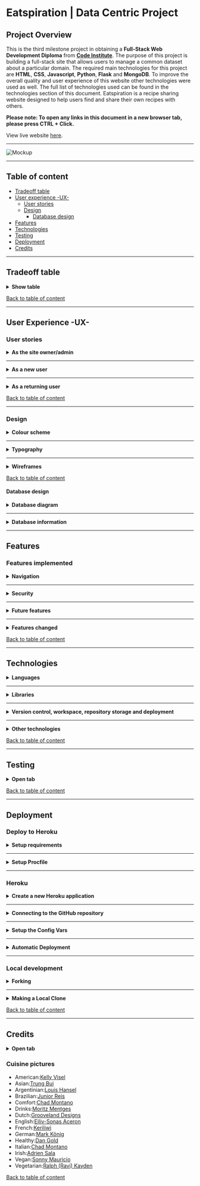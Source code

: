 # Eatspiration | Data Centric Project 

## Project Overview

This is the third milestone project in obtaining a **Full-Stack Web Development Diploma** from  **[Code Institute](https://codeinstitute.net/)**. The purpose of this project is building a full-stack site that allows users to manage a common dataset about a particular domain. The required main technologies for this project are **HTML**, **CSS**, **Javascript**, **Python**, **Flask** and **MongoDB**. To improve the overall quality and user experience of this website other technologies were used as well. The full list of technologies used can be found in the technologies section of this document. 
Eatspiration is a recipe sharing website designed to help users find and share their own recipes with others.

**Please note: To open any links in this document in a new browser tab, please press CTRL + Click.**

View live website [here](https://eatspiration.herokuapp.com/).

---

![Mockup](/)

---

## Table of content

- [Tradeoff table](#tradeoff-table)
- [User experience -UX-](#user-experience--ux-)
  - [User stories](#user-stories)
  - [Design](#design)
    - [Database design](#database-design)
- [Features](#features)
- [Technologies](#technologies)
- [Testing](#testing)
- [Deployment](#deployment)
- [Credits](#credits)


---

## Tradeoff table

<details>
<summary><b>Show table</b></summary>

Opportunity/Problem | Importance | Viability/Feasibility
--------------------|------------|-----------
The website being aesthetically pleasing | 5 | 5
User being able to log in/out to be able to use CRUD functionality | 5 | 5
An admin user being able to edit/delete any users data | 5 | 5
User being able to browse their own recipes as well as recipes added by other users | 5 | 5
User being able to search for recipes based on various searching criteria | 5 | 5
User being able to rate other recipes | 5 | 3
User can contact site owner/admin | 3 | 5

</details>

[Back to table of content](#Table-of-Content) 

---

## User Experience -UX-

  ### User stories

<details>
<summary><b>As the site owner/admin</b></summary>

- As the owner/admin of the website, I want to be able to edit content to ensure it is conform the rules of the website.
- As the owner/admin of the website, I want the users of the website to have a positive user experience so that the community grows.
- As the owner/admin of the website, I want the users to be able to easily find, add, edit and be able to delete (their own) recipes to increase the number of recipes that are shared between users of the website.

</details>

---

<details>
<summary><b>As a new user</b></summary>

- As a new user, I want the website to be easily accessible from browsers of mobile devices as well as desktop.
- As a new user, I want to be able to easily see how to use the website, so I can start using the website effortlessly.
- As a new user, I want to be able to register with the site so that I can upload new recipes.
- As a newly registered user, I want to be able to log into my account so that I can access my recipes.

</details>

---

<details>
<summary><b>As a returning user</b></summary>

- As a returning user, I want to be able to search recipes by name so that I can find specific dishes.
- As a returning user, I want to be able to search recipes on cuisine type.
- As a returning user, I want to be able to be able to filter recipes based on cooking time.
- As a returning user, I want to be able to save my favourite recipes so that I can quickly find them again in the future.
- As a returning user, I want to be able to easily add, edit or delete my own recipes.
- As a returning user, I want feedback from the website when I add, edit or delete my recipes to show that my input is successfully processed.
- As a returning user, I want to be able to log out of the site when I am done using it.

</details>

[Back to table of content](#Table-of-Content)

---

### Design

<details>
<summary><b>Colour scheme</b></summary>

![Colour scheme](https://github.com/nowane/eatspiration/blob/main/static/images/ms3colourpalette.png)

[Back to table of content](#table-of-content)

</details>

---

<details>
<summary><b>Typography</b></summary>

The headers are in Roboto Slab with Roboto as backup lettertype, while the body text is in Roboto. Roboto Slab was chosen for the headers because it is bold and clear, while Roboto is easy to read and widely used on the web. Sans-serif will be the the backup in case neither one loads.

</details>

---

<details>
<summary><b>Wireframes</b></summary>

Added [Wireframes](https://github.com/nowane/eatspiration/blob/main/docs/wireframes/wireframes-ms3.pdf) for desktop, tablet and mobile.

</details>

[Back to table of content](#table-of-content)

#### Database design

<details>
<summary><b>Database diagram</b></summary>



</details>

---

<details>
<summary><b>Database information</b></summary>



</details>

---

## Features

### Features implemented
<details>
<summary><b>Navigation</b></summary>

- A navigation bar fixed at the top of each page which always keeps being displayed when the user scrolls. It displays links depending on wether the user is logged in or out, as well as the site name at the top-left side.
- Navigation buttons with associated information displayed in the navigation bar so that the user can navigate the site easily, including a "registration" and "login" option.
- A search field to allow first time visitors or logged in users to search for specific keywords for "recipe name" or it's "type of cuisine".
- A user 'Profile' page which will feature the recipes uploaded by the user so they can navigate to them directly.
- A footer at the bottom of the website, with the menu items links in them, as well as social media links.

</details>

---

<details>
<summary><b>Security</b></summary>

The following features help to maintain security so that manipulation of the URL will not allow users to access to restricted areas or other users' profiles or privileges:

- The admin_required decorator function: Ensuring a user is "admin" before the user can gain access the admin's privileges.
- The login_required decorator function: Ensuring a user is logged in to access the wrapped functions' features.
- The not_logged_in decorator function: Ensuring a user is not logged in, before being able to access specific functions like being able to login or register.
- The registration and login function check for duplicate usernames, to ensure that the same username cannot be used to create or update a profile.
- Werkzeug security helpers 'generate_password_hash' and 'check_password_hash' used to hash the user password during registration.
The registeration function requires that the password is entered twice. A jQuery function checks whether the conformation password matches the initial password, and displays a message accordingly.

</details>

---



<details>
<summary><b>Future features</b></summary>



</details>

---

<details>
<summary><b>Features changed</b></summary>



</details>

[Back to table of content](#table-of-content)

---

## Technologies

<details>
<summary><b>Languages</b></summary>

- [CSS](https://developer.mozilla.org/en-US/docs/Web/CSS) - Used to style and colour HTML as well as dynamic elements.

- [HTML](https://developer.mozilla.org/en-US/docs/Glossary/HTML5) - Used to structure the individual page(s) of the website.

- [Javascript](https://developer.mozilla.org/en-US/docs/Web/JavaScript) - Used to create and manipulate the dynamic elements of the website.

- [Jinja](https://jinja.palletsprojects.com/en/3.0.x/) - Used to generate HTML from templates.

- [Python](https://www.python.org/) - Used for the backend server and to run queries to the database.

</details>

---
<details>
<summary><b>Libraries</b></summary>

- [Flask](https://flask.palletsprojects.com/en/2.0.x/) - Used micro-web framework to simplify web server tasks.
- [JQuery](https://jquery.com/) - Used to simplify DOM manipulation.
- [Materialize](https://materializecss.com/) - Used framework for this project.
- [Werkzeug](https://palletsprojects.com/p/werkzeug/) - Used the Werkzeug WSGI library to manage the Web Server Gateway Interface and related tasks.

</details>

---

<details>
<summary><b>Version control, workspace, repository storage and deployment</b></summary>

- [Git](https://git-scm.com/) - Version control software used to commit and push code to the GitHub repository where the source code is stored.
- [Gitpod](https://www.gitpod.io/) - Main workspace IDE (Integrated Development Environment).
- [GitHub](https://github.com/) - Used to store the project repository and deploy the website via github pages.
- [Heroku](https://www.heroku.com/platform) - Platform used to deploy this project.

</details>

---

<details>
<summary><b>Other technologies</b></summary>

- [Balsamiq](https://balsamiq.com/) - Used to create wireframes for the UX stage of the project.
- [Google Chrome Developer Tools](https://developer.chrome.com/docs/devtools/) - Used throughout building the project testing responsiveness and debugging.
- [Slack](https://slack.com/intl/en-nl/) - Used to look up answers to all kind of questions.

</details>

[Back to table of content](#table-of-content)

---

## Testing

<details>
<summary><b>Open tab</b></summary>

This [testing document](https://github.com/nowane/eatspiration/blob/main/TESTING.md)  contains all testing.

</details>

[Back to table of content](#table-of-content)

---

## Deployment

### Deploy to Heroku

<details>
<summary><b>Setup requirements</b></summary>

Make sure "requirements.txt" is always up to date.  
Requirements.txt tells Heroku what resources are needed to run the app.

1.  Go to the Bash Terminal.
2.  Type the following: ```pip3 freeze --local > requirements.txt``` 
3.  Push all changes to GitHub.

</details>

---

<details>
<summary><b>Setup Procfile</b></summary>

Heroku looks for this Procfile to find out which file runs the app and how to run it.

1.  Go to the Bash Terminal.
2.  Type the following: ```echo web: python app.py > Procfile```
3.  Open the Procfile and delete an empty line if there is one. It could potentially cause problems with Heroku.
4.  Push the file to GitHub.

</details>

---

### Heroku

<details>
<summary><b>Create a new Heroku application</b></summary>

1.  Go to the Heroku Dashboard.
2.  Click New.
3.  Select to create a new app.
4.  The Heroku app name must be unique, use "–" instead of spaces, and use lower case letters.
5.  "eatspiration" is the name of this application.
6.  Select the region closest to you.
7.  Click "create app".

</details>

---

<details>
<summary><b>Connecting to the GitHub repository</b></summary>

You can connect in different ways, like via the Heroku Command Line Interface as explained on the Heroku site. It's simpler however to deploy the site from Github. This way you only need to push to GitHub.

1.  Select Github, from the "Deployment method" section, on the "Deploy" tab.
2.  Make sure your GitHub ID is displayed and then enter the GitHub repository name "eatspiration" and click search.
3.  Once it finds the repository, click connect, to connect to the repository.

</details>

---

<details>
<summary><b>Setup the Config Vars</b></summary>

Because of the hidden environment variables inside the env file which are not available to Heroku, attempting to deploy at this stage would result in application errors. 

1.  Click on "Settings".
2.  Click on "Reveal Config Vars".
3.  Here we tell Heroku what secret variables are required. 
Add the Key-Value pairs as follows, without quotes:
``` 
    IP : 0.0.0.0   
    PORT: 5000   
    SECRET_KEY: ################
    MONGO_URI : mongodb+srv://root:<MONGO-PASSWORD>@myfirstcluster.ugdke.mongodb.net/<APP-NAME>?retryWrites=true&w=majority   
    MONGO_DBNAME: app_name
```  
**Note: you will get this information from the local copy of the env file.**

</details>

---

<details>
<summary><b>Automatic Deployment</b></summary>

Once the Config Vars has been entered you are ready for automatic deployment.

1.  Click on the "Deploy" tab.
2.  Click "Enable Automatic Deploys".
3.  Select the master branch.
4.  Click "Deploy Branch".

The project is now deployed.

</details>

---

### Local development

<details>
<summary><b>Forking</b></summary>

You can make a copy of the GitHub Repository by "forking" the original repository onto your own account, where changes can be made without affecting the original repository by taking the following steps: 
   
1. Login to your account on [GitHub](https://github.com/).
2. Locate the [repository](https://github.com/nowane/eatspiration) of this project.
3. On the right-hand side of the repository name, you'll see the "Fork" button.
4. This will create a copy in your personal repository.
5. Once you're finished making changes, return to original repository and press "New Pull Request" to request your changes to be merged into the original project.

</details>

---

<details>
<summary><b>Making a Local Clone</b></summary>

1. Log in to [GitHub](https://github.com). 
2. Locate the [GitHub repository](https://github.com/nowane/eatspiration).
3. Underneath the repository name, click "Code".
4. To clone the repository, select "HTTPS" and copy the link.
5. Open Git Bash.
6. Change the current working directory to the location where you want the cloned directory to be made.
7. Type "git clone", and then paste the URL copied from step 4.
```
    git clone https://github.com/nowane/eatspiration
```
7. After pressing the "Enter" key, your local clone will be created.
8. Change into the directory being created.

Click [Here](https://help.github.com/en/github/creating-cloning-and-archiving-repositories/cloning-a-repository) for more information about cloning repositories. 

</details>

[Back to table of content](#table-of-content)

---

## Credits

<details>
<summary><b>Open tab</b></summary>

- Looked at this [Youtube video](https://www.google.com/search?q=How+to+add+line+divider+for+menu+item&rlz=1C1VDKB_nlNL944NL944&sxsrf=AOaemvIWM2JneOlrQ8TRwr-0b7OJBRtxbw%3A1633248622660&ei=bmVZYczYJ4WQkwXQnIXoDg&ved=0ahUKEwjMx-6f5a3zAhUFyKQKHVBOAe0Q4dUDCA4&uact=5&oq=How+to+add+line+divider+for+menu+item&gs_lcp=Cgdnd3Mtd2l6EAMyBAgAEBNKBAhBGABQijVYijVg0DZoAHABeACAAXeIAXeSAQMwLjGYAQCgAQKgAQHAAQE&sclient=gws-wiz#kpvalbx=_2G5ZYebFPILksAehqJOgAw22) which is about vertical menu dividers 

- [Stack overflow](https://stackoverflow.com/questions/19605150/regex-for-password-must-contain-at-least-eight-characters-at-least-one-number-a) regarding regex fir passwords.

- [Materialize](https://materializecss.com/) documentation regarding a lot of different matters.

</details>

### Cuisine pictures

- American:[Kelly Visel](https://images.unsplash.com/photo-1602030638412-bb8dcc0bc8b0?ixid=MnwxMjA3fDB8MHxwaG90by1wYWdlfHx8fGVufDB8fHx8&ixlib=rb-1.2.1&auto=format&fit=crop&w=1171&q=80)
- Asian:[Trung Bui](https://images.unsplash.com/photo-1527997921830-de1cf1f9b430?ixid=MnwxMjA3fDB8MHxwaG90by1wYWdlfHx8fGVufDB8fHx8&ixlib=rb-1.2.1&auto=format&fit=crop&w=907&q=80) 
- Argentinian:[Louis Hansel](https://images.unsplash.com/photo-1556269923-e4ef51d69638?ixid=MnwxMjA3fDB8MHxwaG90by1wYWdlfHx8fGVufDB8fHx8&ixlib=rb-1.2.1&auto=format&fit=crop&w=1078&q=80)
- Brazilian:[Junior Reis](https://images.unsplash.com/photo-1612871689142-89f4e9043cd9?ixid=MnwxMjA3fDB8MHxwaG90by1wYWdlfHx8fGVufDB8fHx8&ixlib=rb-1.2.1&auto=format&fit=crop&w=2070&q=80)
- Comfort:[Chad Montano](https://images.unsplash.com/photo-1567620905732-2d1ec7ab7445?ixid=MnwxMjA3fDB8MHxwaG90by1wYWdlfHx8fGVufDB8fHx8&ixlib=rb-1.2.1&auto=format&fit=crop&w=780&q=80)
- Drinks:[Moritz Mentges](https://images.unsplash.com/photo-1582106245687-cbb466a9f07f?ixid=MnwxMjA3fDB8MHxwaG90by1wYWdlfHx8fGVufDB8fHx8&ixlib=rb-1.2.1&auto=format&fit=crop&w=1169&q=80)
- Dutch:[Grooveland Designs](https://images.unsplash.com/photo-1611835116500-03c9eb3c7200?ixid=MnwxMjA3fDB8MHxwaG90by1wYWdlfHx8fGVufDB8fHx8&ixlib=rb-1.2.1&auto=format&fit=crop&w=1630&q=80)
- English:[Eiliv-Sonas Aceron](https://images.unsplash.com/photo-1533920379810-6bedac961555?ixid=MnwxMjA3fDB8MHxwaG90by1wYWdlfHx8fGVufDB8fHx8&ixlib=rb-1.2.1&auto=format&fit=crop&w=1974&q=80)
- French:[Keriliwi](https://images.unsplash.com/photo-1608855238293-a8853e7f7c98?ixid=MnwxMjA3fDB8MHxwaG90by1wYWdlfHx8fGVufDB8fHx8&ixlib=rb-1.2.1&auto=format&fit=crop&w=1170&q=80)
- German:[Mark König](https://images.unsplash.com/photo-1599921841143-819065a55cc6?ixid=MnwxMjA3fDB8MHxwaG90by1wYWdlfHx8fGVufDB8fHx8&ixlib=rb-1.2.1&auto=format&fit=crop&w=1631&q=80)
- Healthy:[Dan Gold](https://images.unsplash.com/photo-1498837167922-ddd27525d352?ixid=MnwxMjA3fDB8MHxwaG90by1wYWdlfHx8fGVufDB8fHx8&ixlib=rb-1.2.1&auto=format&fit=crop&w=1170&q=80)
- Italian:[Chad Montano](https://images.unsplash.com/photo-1565299624946-b28f40a0ae38?ixlib=rb-1.2.1&ixid=MnwxMjA3fDB8MHxwaG90by1wYWdlfHx8fGVufDB8fHx8&auto=format&fit=crop&w=781&q=80)
- Irish:[Adrien Sala](https://images.unsplash.com/photo-1448043552756-e747b7a2b2b8?ixid=MnwxMjA3fDB8MHxwaG90by1wYWdlfHx8fGVufDB8fHx8&ixlib=rb-1.2.1&auto=format&fit=crop&w=1052&q=80)
- Vegan:[Sonny Mauricio](https://images.unsplash.com/photo-1623428187969-5da2dcea5ebf?ixlib=rb-1.2.1&ixid=MnwxMjA3fDB8MHxwaG90by1wYWdlfHx8fGVufDB8fHx8&auto=format&fit=crop&w=1964&q=80)
- Vegetarian:[Ralph (Ravi) Kayden](https://images.unsplash.com/photo-1599020792689-9fde458e7e17?ixid=MnwxMjA3fDB8MHxwaG90by1wYWdlfHx8fGVufDB8fHx8&ixlib=rb-1.2.1&auto=format&fit=crop&w=1976&q=80)



[Back to table of content](#table-of-content)